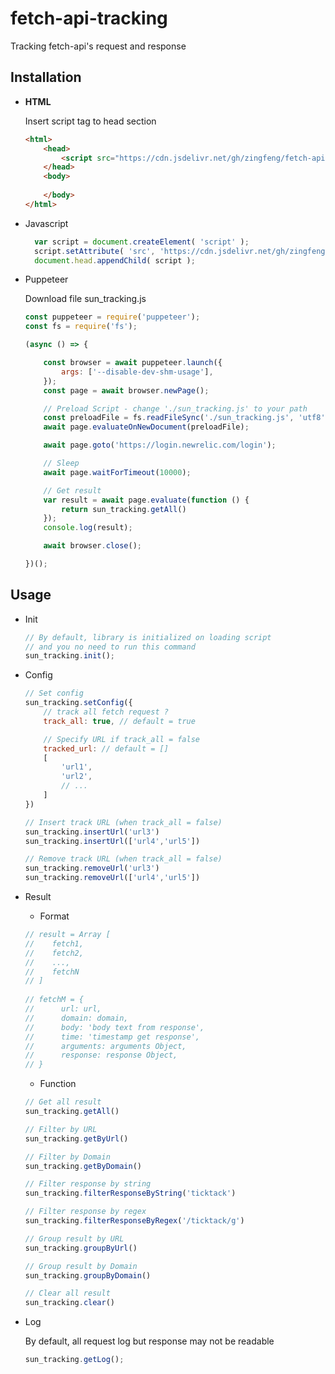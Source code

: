 # fetch-api-tracking
Tracking fetch-api's request and response

## Installation

- **HTML**

  Insert script tag to head section

  ```html
  <html>
      <head>
          <script src="https://cdn.jsdelivr.net/gh/zingfeng/fetch-api-tracking/sun_tracking.min.js"></script>
      </head>
      <body>
          
      </body>
  </html>
  ```

- Javascript

  ```javascript
    var script = document.createElement( 'script' );
    script.setAttribute( 'src', 'https://cdn.jsdelivr.net/gh/zingfeng/fetch-api-tracking/sun_tracking.min.js' );
    document.head.appendChild( script );
  ```
  
- Puppeteer

    Download file sun_tracking.js 
    
    ```javascript
    const puppeteer = require('puppeteer');
    const fs = require('fs');
    
    (async () => {
    
        const browser = await puppeteer.launch({
            args: ['--disable-dev-shm-usage'],
        });
        const page = await browser.newPage();
    
        // Preload Script - change './sun_tracking.js' to your path
        const preloadFile = fs.readFileSync('./sun_tracking.js', 'utf8');
        await page.evaluateOnNewDocument(preloadFile);
    
        await page.goto('https://login.newrelic.com/login');
    
        // Sleep
        await page.waitForTimeout(10000);
    
        // Get result
        var result = await page.evaluate(function () {
            return sun_tracking.getAll()
        });
        console.log(result);
    
        await browser.close();
    
    })();
    ```  


## Usage
- Init
  ```javascript
  // By default, library is initialized on loading script
  // and you no need to run this command   
  sun_tracking.init();
  ```
- Config
  ```js
  // Set config
  sun_tracking.setConfig({
      // track all fetch request ?
      track_all: true, // default = true
  
      // Specify URL if track_all = false
      tracked_url: // default = []
      [
          'url1',
          'url2',
          // ...
      ]
  })
  
  // Insert track URL (when track_all = false)
  sun_tracking.insertUrl('url3')
  sun_tracking.insertUrl(['url4','url5'])
  
  // Remove track URL (when track_all = false)
  sun_tracking.removeUrl('url3')
  sun_tracking.removeUrl(['url4','url5'])
  ```
- Result

    - Format
  ```javascript
  // result = Array [
  //    fetch1,
  //    fetch2,
  //    ...,
  //    fetchN
  // ]
    
  // fetchM = {
  //      url: url, 
  //      domain: domain, 
  //      body: 'body text from response', 
  //      time: 'timestamp get response', 
  //      arguments: arguments Object, 
  //      response: response Object, 
  // }
  ```
    - Function
  ```js
  // Get all result
  sun_tracking.getAll()
  
  // Filter by URL
  sun_tracking.getByUrl()
  
  // Filter by Domain
  sun_tracking.getByDomain()
  
  // Filter response by string
  sun_tracking.filterResponseByString('ticktack')
  
  // Filter response by regex
  sun_tracking.filterResponseByRegex('/ticktack/g')
  
  // Group result by URL
  sun_tracking.groupByUrl()
  
  // Group result by Domain
  sun_tracking.groupByDomain()
  
  // Clear all result
  sun_tracking.clear()
  ```

- Log
  
  By default, all request log but response may not be readable 
  ```js
  sun_tracking.getLog();
  ```
